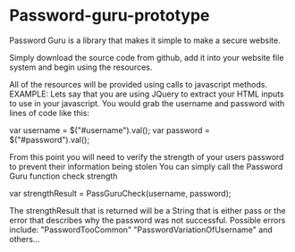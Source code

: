 # Password-guru-prototype
Password Guru is a library that makes it simple to make a secure website. 

Simply download the source code from github, add it into your website file system and begin using the resources.

All of the resources will be provided using calls to javascript methods.
EXAMPLE:
Lets say that you are using JQuery to extract your HTML inputs to use in your javascript.
You would grab the username and password with lines of code like this:

  var username = $("#username").val();
  var password = $("#password").val();
 
From this point you will need to verify the strength of your users password to prevent their information being stolen
You can simply call the Password Guru function check strength

  var strengthResult = PassGuruCheck(username, password);
  
The strengthResult that is returned will be a String that is either pass or the error that describes why the password was not successful. Possible errors include:
"PasswordTooCommon"
"PasswordVariationOfUsername"
and others...


